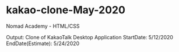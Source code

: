 # kakao-clone-May-2020

Nomad Academy - HTML/CSS

Output: Clone of KakaoTalk Desktop Application
StartDate: 5/12/2020
EndDate(Estimate): 5/24/2020
